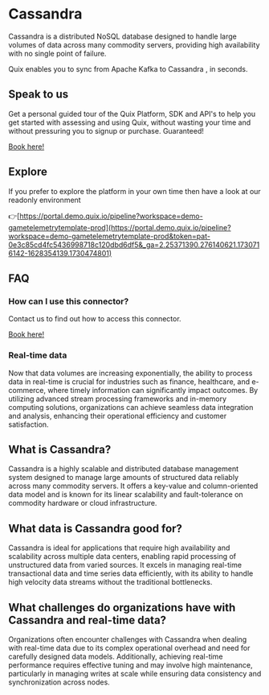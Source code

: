 <!--[tech-name]-->
# Cassandra

<!--[ai-blurb-about-tech]-->
Cassandra is a distributed NoSQL database designed to handle large volumes of data across many commodity servers, providing high availability with no single point of failure.

Quix enables you to sync from Apache Kafka <span id="to_or_from">to</span> <span id="techname">Cassandra</span> , in seconds.

## Speak to us

Get a personal guided tour of the Quix Platform, SDK and API's to help you get started with assessing and using Quix, without wasting your time and without pressuring you to signup or purchase. Guaranteed!

[Book here!](https://share.hsforms.com/1iW0TmZzKQMChk0lxd_tGiw4yjw2?__hstc=175542013.19c333c2ae8002be5fbc6a17a447e442.1730474801833.1730474801833.1730716142494.2&__hssc=175542013.2.1730716142494&__hsfp=3927774151)

## Explore

If you prefer to explore the platform in your own time then have a look at our readonly environment

👉[https://portal.demo.quix.io/pipeline?workspace=demo-gametelemetrytemplate-prod](https://portal.demo.quix.io/pipeline?workspace=demo-gametelemetrytemplate-prod&token=pat-0e3c85cd4fc5436998718c120dbd6df5&_ga=2.25371390.276140621.1730716142-1628354139.1730474801)

## FAQ 

### How can I use this connector?

Contact us to find out how to access this connector.

[Book here!](https://share.hsforms.com/1iW0TmZzKQMChk0lxd_tGiw4yjw2?__hstc=175542013.19c333c2ae8002be5fbc6a17a447e442.1730474801833.1730474801833.1730716142494.2&__hssc=175542013.2.1730716142494&__hsfp=3927774151)

### Real-time data

Now that data volumes are increasing exponentially, the ability to process data in real-time is crucial for industries such as finance, healthcare, and e-commerce, where timely information can significantly impact outcomes. By utilizing advanced stream processing frameworks and in-memory computing solutions, organizations can achieve seamless data integration and analysis, enhancing their operational efficiency and customer satisfaction.

## What is <span id="techname">Cassandra</span>?

<!--[tech-seo-text]-->
Cassandra is a highly scalable and distributed database management system designed to manage large amounts of structured data reliably across many commodity servers. It offers a key-value and column-oriented data model and is known for its linear scalability and fault-tolerance on commodity hardware or cloud infrastructure.

## What data is <span id="techname">Cassandra</span> good for?

<!--[tech-data-seo-text]-->
Cassandra is ideal for applications that require high availability and scalability across multiple data centers, enabling rapid processing of unstructured data from varied sources. It excels in managing real-time transactional data and time series data efficiently, with its ability to handle high velocity data streams without the traditional bottlenecks.

## What challenges do organizations have with <span id="techname">Cassandra</span> and real-time data?

<!--[tech-challenges-seo-text]-->
Organizations often encounter challenges with Cassandra when dealing with real-time data due to its complex operational overhead and need for carefully designed data models. Additionally, achieving real-time performance requires effective tuning and may involve high maintenance, particularly in managing writes at scale while ensuring data consistency and synchronization across nodes.